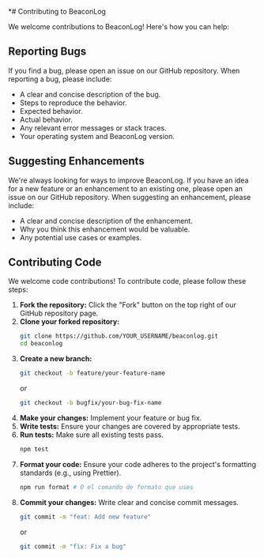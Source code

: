 *# Contributing to BeaconLog

We welcome contributions to BeaconLog! Here's how you can help:

## Reporting Bugs

If you find a bug, please open an issue on our GitHub repository. When reporting a bug, please include:

* A clear and concise description of the bug.
* Steps to reproduce the behavior.
* Expected behavior.
* Actual behavior.
* Any relevant error messages or stack traces.
* Your operating system and BeaconLog version.

## Suggesting Enhancements

We're always looking for ways to improve BeaconLog. If you have an idea for a new feature or an enhancement to an existing one, please open an issue on our GitHub repository. When suggesting an enhancement, please include:

* A clear and concise description of the enhancement.
* Why you think this enhancement would be valuable.
* Any potential use cases or examples.

## Contributing Code

We welcome code contributions! To contribute code, please follow these steps:

1. **Fork the repository:** Click the "Fork" button on the top right of our GitHub repository page.
2. **Clone your forked repository:**
   ```bash
   git clone https://github.com/YOUR_USERNAME/beaconlog.git
   cd beaconlog
   ```
3. **Create a new branch:**
   ```bash
   git checkout -b feature/your-feature-name
   ```
   or
   ```bash
   git checkout -b bugfix/your-bug-fix-name
   ```
4. **Make your changes:** Implement your feature or bug fix.
5. **Write tests:** Ensure your changes are covered by appropriate tests.
6. **Run tests:** Make sure all existing tests pass.
   ```bash
   npm test
   ```
7. **Format your code:** Ensure your code adheres to the project's formatting standards (e.g., using Prettier).
   ```bash
   npm run format # O el comando de formato que uses
   ```
8. **Commit your changes:** Write clear and concise commit messages.
   ```bash
   git commit -m "feat: Add new feature"
   ```
   or
   ```bash
   git commit -m "fix: Fix a bug"
   ```